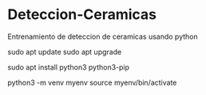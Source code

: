 # Deteccion-Ceramicas
 Entrenamiento de deteccion de ceramicas usando python


sudo apt update
sudo apt upgrade

sudo apt install python3 python3-pip

python3 -m venv myenv
source myenv/bin/activate